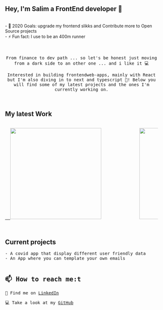 ## Hey, I'm Salim a FrontEnd developer 👋

</br>
- 🥅 2020 Goals: upgrade my frontend slikks and Contribute more to Open Source projects 
</br>
- ⚡ Fun fact: I use to be an 400m runner
</br>

<p align ="center">
  <br><br>
  <samp>
    From finance to dev path ... so let's be honest just moving from a dark side to an other one ... and i like it  💻 
    <br/>
  <br/>
    Interested in building frontendweb-apps, mainly with React but I'm also diving in to next and typescript 📖! Below you will find some of my latest projects and the ones I'm currently working on.
  <br/>

</p>
  <br/>
  <h2>My latest Work</h2>
  <pre backgroundColor="#ffffff" align="center"><a href="http://my-zoomba.herokuapp.com">
  <img src="https://res.cloudinary.com/dd6enjauo/image/upload/v1606769943/Readme/myzoomba.png" width=300></a>               <a href="https://lensproject.herokuapp.com"><img src="https://res.cloudinary.com/dd6enjauo/image/upload/v1606769882/Readme/contact.lens.png" width=300></a></pre>


  <br/>
<h2>Current projects</h2>
 <samp>- A covid app that display different  user friendly data <br/>
- An App  where you can template your own emails <br/>

  <br/>
<h2>📫 How to reach me:t</h2>
<p>💼 Find me on <a href="https://www.linkedin.com/in/salimameur/">LinkedIn</a></p>

<p>💻 Take a look at my <a href="https://github.com/ameursalim">GitHub</a></p>
<br/>

<!--

  <br/>
Here are some ideas to get you started:
- 🔭 I’m currently working on ...
- 🌱 I’m currently learning ...
- 👯 I’m looking to collaborate on ...
- 🤔 I’m looking for help with ...
- 💬 Ask me about ...
- 📫 How to reach me: ...
- 😄 Pronouns: ...
- ⚡ Fun fact: ...
-->
